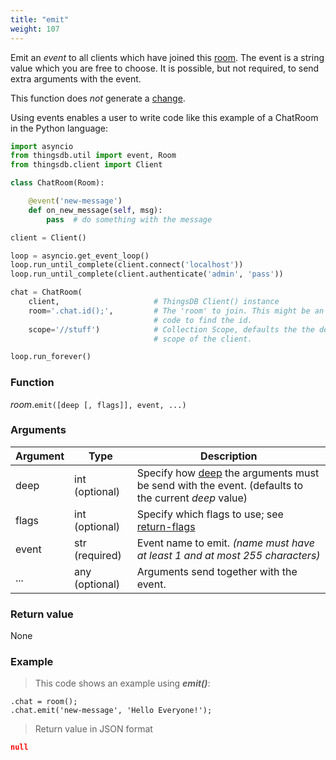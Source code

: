 ```yaml
---
title: "emit"
weight: 107
---
```



Emit an *event* to all clients which have joined this [room](..).
The event is a string value which you are free to choose. It is possible, but not required, to send extra arguments with the event.

This function does *not* generate a [change](../../../overview/changes).

Using events enables a user to write code like this example of a ChatRoom in the Python language:

```python
import asyncio
from thingsdb.util import event, Room
from thingsdb.client import Client

class ChatRoom(Room):

    @event('new-message')
    def on_new_message(self, msg):
        pass  # do something with the message

client = Client()

loop = asyncio.get_event_loop()
loop.run_until_complete(client.connect('localhost'))
loop.run_until_complete(client.authenticate('admin', 'pass'))

chat = ChatRoom(
    client,                     # ThingsDB Client() instance
    room='.chat.id();',         # The 'room' to join. This might be an Id or
                                # code to find the id.
    scope='//stuff')            # Collection Scope, defaults the the default
                                # scope of the client.

loop.run_forever()
```

### Function

*room*.`emit([deep [, flags]], event, ...)`

### Arguments

Argument | Type | Description
-------- | ---- | -----------
deep | int (optional) | Specify how [deep](../../../collection-api/return/#deep) the arguments must be send with the event. (defaults to the current *deep* value)
flags | int (optional) | Specify which flags to use; see [return-flags](../../../overview/statements/#return-flags)
event | str (required) | Event name to emit. *(name must have at least 1 and at most 255 characters)*
... | any (optional) | Arguments send together with the event.


### Return value

None

### Example

> This code shows an example using ***emit()***:

```thingsdb,json_response
.chat = room();
.chat.emit('new-message', 'Hello Everyone!');
```

> Return value in JSON format

```json
null
```
